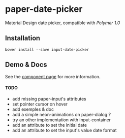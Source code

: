 paper-date-picker
=================
Material Design date picker, compatible with *Polymer 1.0*

## Installation

	bower install --save input-date-picker

## Demo & Docs

See the [component page](http://zecat.github.io/input-date-picker) for more information.

#### TODO

- add missing paper-input's attributes
- set pointer cursor on hover
- add exemples & doc
- add a simple neon-animations on paper-dialog ?
- try an other implementation with input-container
- add an attribute to set the initial date
- add an attribute to set the input's value date format
